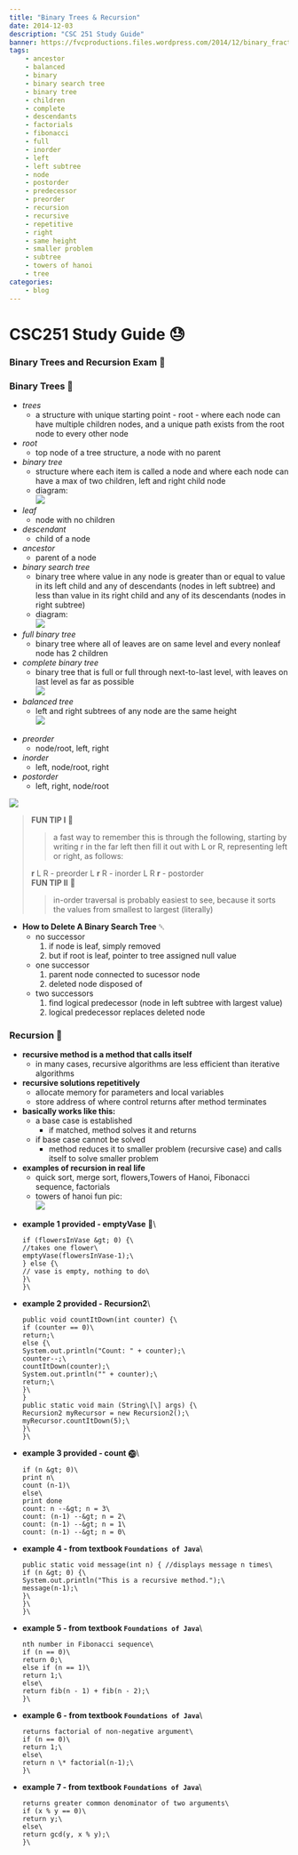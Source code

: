```yaml
---
title: "Binary Trees & Recursion"
date: 2014-12-03
description: "CSC 251 Study Guide"
banner: https://fvcproductions.files.wordpress.com/2014/12/binary_fractal_tree_03_30_60_065_075.png?w=800&h=340&crop=1
tags:
    - ancestor
    - balanced
    - binary
    - binary search tree
    - binary tree
    - children
    - complete
    - descendants
    - factorials
    - fibonacci
    - full
    - inorder
    - left
    - left subtree
    - node
    - postorder
    - predecessor
    - preorder
    - recursion
    - recursive
    - repetitive
    - right
    - same height
    - smaller problem
    - subtree
    - towers of hanoi
    - tree
categories:
    - blog
---
```


# CSC251 Study Guide 😓

### Binary Trees and Recursion Exam 📖

### Binary Trees 🌲

* _trees_
  * a structure with unique starting point - root - where each node can have multiple children nodes, and a unique path exists from the root node to every other node
* _root_
  * top node of a tree structure, a node with no parent
* _binary tree_
  * structure where each item is called a node and where each node can have a max of two children, left and right child node
  * diagram:\
    ![](//www.cs.cmu.edu/~adamchik/15-121/lectures/Trees/pix/tree1.bmp)
* _leaf_
  * node with no children
* _descendant_
  * child of a node
* _ancestor_
  * parent of a node
* _binary search tree_
  * binary tree where value in any node is greater than or equal to value in its left child and any of descendants (nodes in left subtree) and less than value in its right child and any of its descendants (nodes in right subtree)
  * diagram:\
    ![](//programminggeeks.com/wp-content/uploads/2014/01/nodes-in-binary-search-tree.png)
* _full binary tree_
  * binary tree where all of leaves are on same level and every nonleaf node has 2 children
* _complete binary tree_
  * binary tree that is full or full through next-to-last level, with leaves on last level as far as possible\
    ![](//www.cs.cmu.edu/~adamchik/15-121/lectures/Trees/pix/full_complete.bmp)
* _balanced tree_
  * left and right subtrees of any node are the same height\
    ![](//www.stoimen.com/blog/wp-content/uploads/2012/06/10.-Balanced-or-not.png)

- _preorder_
  * node/root, left, right
- _inorder_
  * left, node/root, right
- _postorder_
  * left, right, node/root

![](//www.cse.unt.edu/~donr/courses/2050/images/Figure1010.gif)

> **FUN TIP I** 🌟
>
> > a fast way to remember this is through the following, starting by writing r in the far left then fill it out with L or R, representing left or right, as follows:
>
> **r** L R - preorder L **r** R - inorder L R **r** - postorder\
> **FUN TIP II** 🌟
>
> > in-order traversal is probably easiest to see, because it sorts the values from smallest to largest (literally)

* **How to Delete A Binary Search Tree** ␡
  * no successor
    1. if node is leaf, simply removed
    2. but if root is leaf, pointer to tree assigned null value
  * one successor
    1. parent node connected to sucessor node
    2. deleted node disposed of
  * two successors
    1. find logical predecessor (node in left subtree with largest value)
    2. logical predecessor replaces deleted node

### Recursion 🚥

* **recursive method is a method that calls itself**
  * in many cases, recursive algorithms are less efficient than iterative algorithms
* **recursive solutions repetitively**
  * allocate memory for parameters and local variables
  * store address of where control returns after method terminates
* **basically works like this:**
  * a base case is established
    * if matched, method solves it and returns
  * if base case cannot be solved
    * method reduces it to smaller problem (recursive case) and calls itself to solve smaller problem
* **examples of recursion in real life**
  * quick sort, merge sort, flowers,Towers of Hanoi, Fibonacci sequence, factorials
  * towers of hanoi fun pic:\
    ![](//upload.wikimedia.org/wikipedia/commons/6/60/Tower_of_Hanoi_4.gif)

- **example 1 provided - emptyVase** 🍶\
  ```void emptyVase(int flowersInVase) {\
  if (flowersInVase &gt; 0) {\
  //takes one flower\
  emptyVase(flowersInVase-1);\
  } else {\
  // vase is empty, nothing to do\
  }\
  }\
  ```
- **example 2 provided - Recursion2**\
  ```public class Recursion2 {\
  public void countItDown(int counter) {\
  if (counter == 0)\
  return;\
  else {\
  System.out.println("Count: " + counter);\
  counter--;\
  countItDown(counter);\
  System.out.println("" + counter);\
  return;\
  }\
  }
  public static void main (String\[\] args) {\
  Recursion2 myRecursor = new Recursion2();\
  myRecursor.countItDown(5);\
  }\
  }\
  ```
- **example 3 provided - count** ⓴\
  ```count(n)\
  if (n &gt; 0)\
  print n\
  count (n-1)\
  else\
  print done
  count: n --&gt; n = 3\
  count: (n-1) --&gt; n = 2\
  count: (n-1) --&gt; n = 1\
  count: (n-1) --&gt; n = 0\
  ```
- **example 4 - from textbook `Foundations of Java`**\
  ```public class Recursive {\
  public static void message(int n) { //displays message n times\
  if (n &gt; 0) {\
  System.out.println("This is a recursive method.");\
  message(n-1);\
  }\
  }\
  }\
  ```
- **example 5 - from textbook `Foundations of Java`**\
  ```public static int fib(int n) { // returns
  nth number in Fibonacci sequence\
  if (n == 0)\
  return 0;\
  else if (n == 1)\
  return 1;\
  else\
  return fib(n - 1) + fib(n - 2);\
  }\
  ```
- **example 6 - from textbook `Foundations of Java`**\
  ```public static int factorial(int n) { //
  returns factorial of non-negative argument\
  if (n == 0)\
  return 1;\
  else\
  return n \* factorial(n-1);\
  }\
  ```
- **example 7 - from textbook `Foundations of Java`**\
  ```public static int gcd(int x, int y) { //
  returns greater common denominator of two arguments\
  if (x % y == 0)\
  return y;\
  else\
  return gcd(y, x % y);\
  }\
  ```
